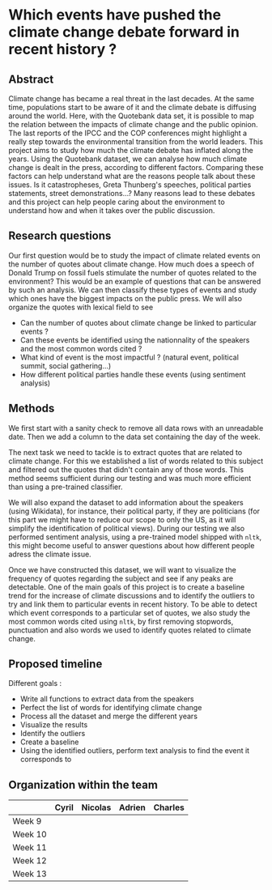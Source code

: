# Which events have pushed the climate change debate forward in recent history ?

## Abstract 


Climate change has became a real threat in the last decades. At the same time, populations start to be aware of it and the climate debate is diffusing around the world. Here, with the Quotebank data set, it is possible to map the relation between the impacts of climate change and the public opinion. The last reports of the IPCC and the COP conferences might highlight a really step towards the environmental transition from the world leaders. This project aims to study how much the climate debate has inflated along the years. Using the Quotebank dataset, we can analyse how much climate change is dealt in the press, according to different factors. Comparing these factors can help understand what are the reasons people talk about these issues. Is it catastropheses, Greta Thunberg's speeches, political parties statements, street demonstrations...? Many reasons lead to these debates and this project can help people caring about the environment to understand how and when it takes over the public discussion.

## Research questions

Our first question would be to study the impact of climate related events on the number of quotes about climate change. How much does a speech of Donald Trump on fossil fuels stimulate the number of quotes related to the environment? This would be an example of questions that can be answered by such an analysis. We can then classify these types of events and study which ones have the biggest impacts on the public press. We will also organize the quotes with lexical field to see 

* Can the number of quotes about climate change be linked to particular events ?
* Can these events be identified using the nationnality of the speakers and the most common words cited ?
* What kind of event is the most impactful ? (natural event, political summit, social gathering...)
* How different political parties handle these events (using sentiment analysis)

## Methods

We first start with a sanity check to remove all data rows with an unreadable date. Then we add a column to the data set containing the day of the week. 

The next task we need to tackle is to extract quotes that are related to climate change. For this we established a list of words related to this subject and filtered out the quotes that didn't contain any of those words. This method seems sufficient during our testing and was much more efficient than using a pre-trained classifier.

We will also expand the dataset to add information about the speakers (using Wikidata), for instance, their political party, if they are politicians (for this part we might have to reduce our scope to only the US, as it will simplify the identification of political views). During our testing we also performed sentiment analysis, using a pre-trained model shipped with `nltk`, this might become useful to answer questions about how different people adress the climate issue.

Once we have constructed this dataset, we will want to visualize the frequency of quotes regarding the subject and see if any peaks are detectable. One of the main goals of this project is to create a baseline trend for the increase of climate discussions and to identify the outliers to try and link them to particular events in recent history. To be able to detect which event corresponds to a particular set of quotes, we also study the most common words cited using `nltk`, by first removing stopwords, punctuation and also words we used to identify quotes related to climate change.

## Proposed timeline
Different goals :
* Write all functions to extract data from the speakers
* Perfect the list of words for identifying climate change
* Process all the dataset and merge the different years
* Visualize the results
* Identify the outliers
* Create a baseline
* Using the identified outliers, perform text analysis to find the event it corresponds to


## Organization within the team

| |  Cyril | Nicolas  | Adrien  | Charles  |
|---|---|---|---|---|
| Week 9  |   |   |   |   |
| Week 10  |   |   |   |   |
|  Week 11 |   |   |   |   |
|  Week 12 |   |   |   |   |
| Week 13  |   |   |   |   |
